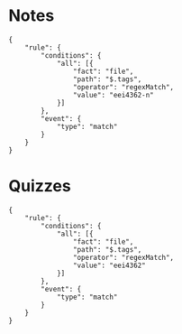 # Notes

```aosr-deck-config
{
	"rule": {
		"conditions": {
			"all": [{
				"fact": "file",
				"path": "$.tags",
				"operator": "regexMatch",
				"value": "eei4362-n"
			}]
		},
		"event": {
			"type": "match"
		}
	}
}
```

# Quizzes
```aosr-deck-config
{
	"rule": {
		"conditions": {
			"all": [{
				"fact": "file",
				"path": "$.tags",
				"operator": "regexMatch",
				"value": "eei4362"
			}]
		},
		"event": {
			"type": "match"
		}
	}
}
```
